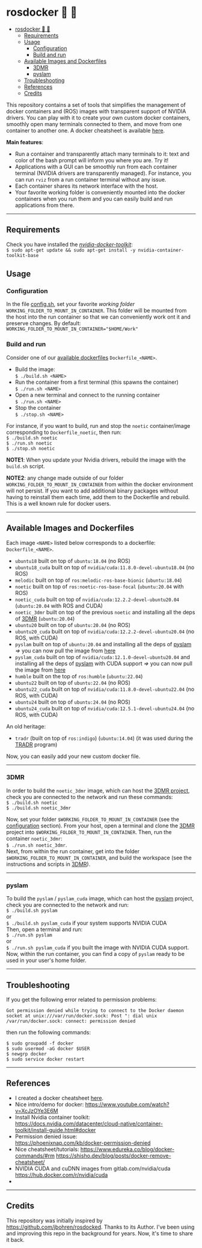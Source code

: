 # rosdocker  🤖 🐳

<!-- TOC -->

- [rosdocker  🤖 🐳](#rosdocker---)
  - [Requirements](#requirements)
  - [Usage](#usage)
    - [Configuration](#configuration)
    - [Build and run](#build-and-run)
  - [Available Images and Dockerfiles](#available-images-and-dockerfiles)
    - [3DMR](#3dmr)
    - [pyslam](#pyslam)
  - [Troubleshooting](#troubleshooting)
  - [References](#references)
  - [Credits](#credits)

<!-- /TOC -->

This repository contains a set of tools that simplifies the management of docker containers and (ROS) images with transparent support of NVIDIA drivers. You can play with it to create your own custom docker containers, smoothly open many terminals connected to them, and move from one container to another one. A docker cheatsheet is available [here](docker_commands.md).

**Main features**:
- Run a container and transparently attach many terminals to it: text and color of the bash prompt will inform you where you are. Try it!
- Applications with a GUI can be smoothly run from each container terminal (NVIDIA drivers are transparently managed). For instance, you can run `rviz` from a run container terminal without any issue. 
- Each container shares its network interface with the host.
- Your favorite working folder is conveniently mounted into the docker containers when you run them and you can easily build and run applications from there. 
  
---
## Requirements

Check you have installed the *[nvidia-docker-toolkit](https://docs.nvidia.com/datacenter/cloud-native/container-toolkit/latest/install-guide.html#tab-0-0-0)*:   
`$ sudo apt-get update && sudo apt-get install -y nvidia-container-toolkit-base`  

## Usage

### Configuration 

In the file [config.sh](./config.sh), set your favorite *working folder* `WORKING_FOLDER_TO_MOUNT_IN_CONTAINER`. This folder will be mounted from the host into the run container so that we can conveniently work ont it and preserve changes. By default:    
`WORKING_FOLDER_TO_MOUNT_IN_CONTAINER="$HOME/Work"`       


### Build and run  

Consider one of our [available dockerfiles](#available-images-and-dockerfiles) `Dockerfile_<NAME>`. 
* Build the image:      
`$ ./build.sh <NAME>`     
* Run the container from a first terminal (this spawns the container)    
`$ ./run.sh <NAME>`     
* Open a new terminal and connect to the running container     
`$ ./run.sh <NAME>`     
* Stop the container     
`$ ./stop.sh <NAME>`     

For instance, if you want to build, run and stop the `noetic` container/image corresponding to `Dockerfile_noetic`, then run:   
`$ ./build.sh noetic`     
`$ ./run.sh noetic`    
`$ ./stop.sh noetic`   

**NOTE1**: When you update your Nvidia drivers, rebuild the image with the `build.sh` script. 

**NOTE2**: any change made outside of our folder `WORKING_FOLDER_TO_MOUNT_IN_CONTAINER` from within the docker environment will not persist. If you want to add additional binary packages without having to reinstall them each time, add them to the Dockerfile and rebuild. This is a well known rule for docker users. 

---
## Available Images and Dockerfiles 

Each image `<NAME>` listed below corresponds to a dockerfile: `Dockerfile_<NAME>`. 

- `ubuntu18` built on top of `ubuntu:18.04` (no ROS)
- `ubuntu18_cuda` built on top of `nvidia/cuda:11.8.0-devel-ubuntu18.04` (no ROS)
- `melodic` built on top of `ros:melodic-ros-base-bionic` (`ubuntu:18.04`)
- `noetic` built on top of `ros:noetic-ros-base-focal` (`ubuntu:20.04` with ROS)
- `noetic_cuda` built on top of `nvidia/cuda:12.2.2-devel-ubuntu20.04` (`ubuntu:20.04` with ROS and CUDA)
- `noetic_3dmr` built on top of the previous `noetic` and installing all the deps of [3DMR](https://github.com/luigifreda/3dmr.git)  (`ubuntu:20.04`)
- `ubuntu20` built on top of `ubuntu:20.04` (no ROS)
- `ubuntu20_cuda` built on top of `nvidia/cuda:12.2.2-devel-ubuntu20.04` (no ROS, with CUDA)
- `pyslam` built on top of `ubuntu:20.04`  and installing all the deps of [pyslam](https://github.com/luigifreda/pyslam) *=>* you can now pull the image from [here](https://github.com/users/luigifreda/packages/container/package/rosdocker)
- `pyslam_cuda` built on top of `nvidia/cuda:12.1.0-devel-ubuntu20.04` and installing all the deps of [pyslam](https://github.com/luigifreda/pyslam) with CUDA support *=>* you can now pull the image from [here](https://github.com/users/luigifreda/packages/container/package/rosdocker)
- `humble`  built on the top of `ros:humble` (`ubuntu:22.04`)
- `ubuntu22` built on top of `ubuntu:22.04` (no ROS)
- `ubuntu22_cuda` built on top of `nvidia/cuda:11.8.0-devel-ubuntu22.04` (no ROS, with CUDA) 
- `ubuntu24` built on top of `ubuntu:24.04` (no ROS)
- `ubuntu24_cuda` built on top of `nvidia/cuda:12.5.1-devel-ubuntu24.04` (no ROS, with CUDA) 
  
An old heritage:  
- `tradr` (built on top of `ros:indigo`) (`ubuntu:14.04`) (it was used during the [TRADR](https://www.tradr-project.eu/) program)

Now, you can easily add your new custom docker file. 

---
### 3DMR  

In order to build the `noetic_3dmr` image, which can host the [3DMR project](https://github.com/luigifreda/3dmr), check you are connected to the network and run these commands:     
`$ ./build.sh noetic`     
`$ ./build.sh noetic_3dmr`      

Now, set your folder `$WORKING_FOLDER_TO_MOUNT_IN_CONTAINER` (see the [configuration](#configuration) section). From your host, open a terminal and clone the [3DMR](https://github.com/luigifreda/3dmr) project into `$WORKING_FOLDER_TO_MOUNT_IN_CONTAINER`. Then, run the container `noetic_3dmr`:    
`$ ./run.sh noetic_3dmr`.      
Next, from within the run container, get into the folder `$WORKING_FOLDER_TO_MOUNT_IN_CONTAINER`, and build the workspace (see the instructions and scripts in [3DMR](https://github.com/luigifreda/3dmr)). 

---
### pyslam 

To build the `pyslam` / `pyslam_cuda` image, which can host the [pyslam](https://github.com/luigifreda/pyslam) project, check you are connected to the network and run:  
`$ ./build.sh pyslam`         
or        
`$ ./build.sh pyslam_cuda` if your system supports NVIDIA CUDA      
Then, open a terminal and run:      
`$ ./run.sh pyslam`       
or         
`$ ./run.sh pyslam_cuda` if you built the image with NVIDIA CUDA support.           
Now, within the run container, you can find a copy of `pyslam` ready to be used in your user's home folder.  

---
## Troubleshooting 

If you get the following error related to permission problems:
```
Got permission denied while trying to connect to the Docker daemon socket at unix:///var/run/docker.sock: Post ": dial unix /var/run/docker.sock: connect: permission denied
```
then run the following commands:
```
$ sudo groupadd -f docker
$ sudo usermod -aG docker $USER
$ newgrp docker
$ sudo service docker restart
``` 

---
## References

* I created a docker cheatsheet [here](docker_commands.md).
* Nice intro/demo for docker:
  https://www.youtube.com/watch?v=XcJzOYe3E6M 
* Install Nvidia container toolkit:   
  https://docs.nvidia.com/datacenter/cloud-native/container-toolkit/install-guide.html#docker 
* Permission denied issue:     
  https://phoenixnap.com/kb/docker-permission-denied
* Nice cheatsheet/tutorials: 
  https://www.edureka.co/blog/docker-commands/#rm 
  https://shisho.dev/blog/posts/docker-remove-cheatsheet/
* NVIDIA CUDA and cuDNN images from gitlab.com/nvidia/cuda  
  https://hub.docker.com/r/nvidia/cuda
* 

---
## Credits 

This repository was initially inspired by https://github.com/jbohren/rosdocked. Thanks to its Author. I've been using and improving this repo in the background for years. Now, it's time to share it back.  
